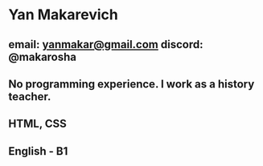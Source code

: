 # Yan Makarevich
## email: yanmakar@gmail.com discord: @makarosha
## No programming experience. I work as a history teacher.
## HTML, CSS
## English - B1